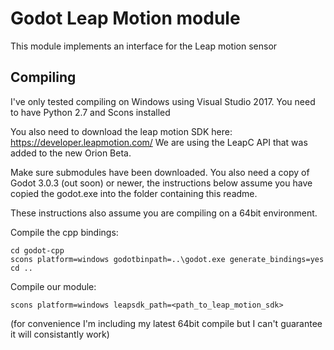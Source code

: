 # Godot Leap Motion module

This module implements an interface for the Leap motion sensor

Compiling
---------

I've only tested compiling on Windows using Visual Studio 2017.
You need to have Python 2.7 and Scons installed

You also need to download the leap motion SDK here:
https://developer.leapmotion.com/
We are using the LeapC API that was added to the new Orion Beta.

Make sure submodules have been downloaded.
You also need a copy of Godot 3.0.3 (out soon) or newer, the instructions below assume you have copied the godot.exe into the folder containing this readme.

These instructions also assume you are compiling on a 64bit environment.

Compile the cpp bindings:
```
cd godot-cpp
scons platform=windows godotbinpath=..\godot.exe generate_bindings=yes
cd ..
```

Compile our module:
```
scons platform=windows leapsdk_path=<path_to_leap_motion_sdk>
```

(for convenience I'm including my latest 64bit compile but I can't guarantee it will consistantly work)
